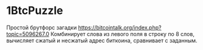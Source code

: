 # 1BtcPuzzle
Простой брутфорс загадки https://bitcointalk.org/index.php?topic=5096267.0 Комбинирует слова из левого поля в строку по 8 слов, вычисляет сжатый и несжатый адрес биткоина, сравнивает с заданным.
